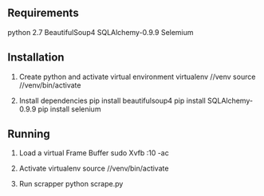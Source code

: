 Requirements
---------------
python 2.7
BeautifulSoup4
SQLAlchemy-0.9.9
Selemium

Installation
----------------
1. Create python and activate virtual environment
virtualenv /<path to dir>/venv
source /<path to dir>/venv/bin/activate

2. Install dependencies
pip install beautifulsoup4
pip install SQLAlchemy-0.9.9
pip install selenium



Running
-----------------
1. Load a virtual Frame Buffer
sudo Xvfb :10 -ac

2. Activate virtualenv
source /<path to dir>/venv/bin/activate

3. Run scrapper
python scrape.py
